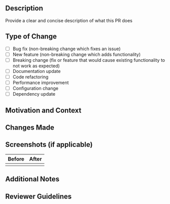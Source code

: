 ## Description

Provide a clear and concise description of what this PR does

## Type of Change

- [ ] Bug fix (non-breaking change which fixes an issue)
- [ ] New feature (non-breaking change which adds functionality)
- [ ] Breaking change (fix or feature that would cause existing functionality to not work as expected)
- [ ] Documentation update
- [ ] Code refactoring
- [ ] Performance improvement
- [ ] Configuration change
- [ ] Dependency update

## Motivation and Context

<!-- Why is this change required? What problem does it solve? -->

## Changes Made

<!-- List the specific changes made in this PR -->

## Screenshots (if applicable)

<!-- Add screenshots to demonstrate visual changes -->

| Before | After |
| ------ | ----- |
|        |       |

## Additional Notes

<!-- Any additional information that reviewers should know -->

## Reviewer Guidelines

<!-- Specific areas where you'd like reviewer focus -->
